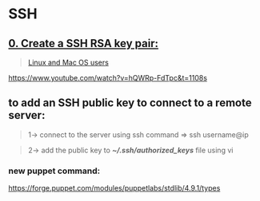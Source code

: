 # SSH

## [0. Create a SSH RSA key pair:](https://intranet.alxswe.com/projects/251)

> [Linux and Mac OS users](https://intranet.alxswe.com/rltoken/Cy1plV2eR3VphjPqliXB8A)

https://www.youtube.com/watch?v=hQWRp-FdTpc&t=1108s

## to add an SSH public key to connect to a remote server:

> 1-> connect to the server using ssh command => ssh username@ip

> 2-> add the public key to **_~/.ssh/authorized_keys_** file using vi

### new puppet command:

https://forge.puppet.com/modules/puppetlabs/stdlib/4.9.1/types
